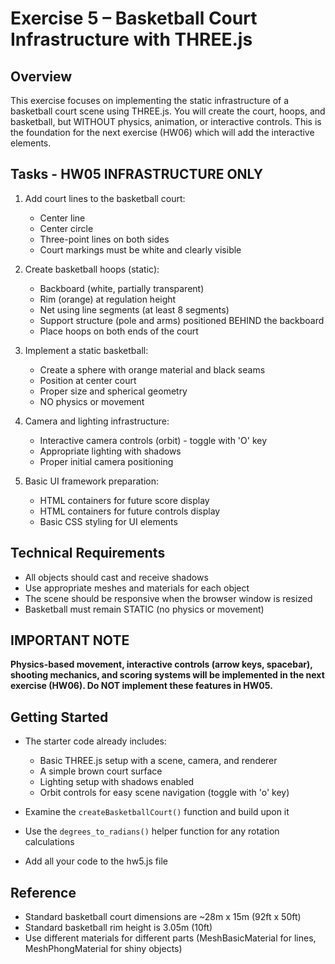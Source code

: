 # Exercise 5 – Basketball Court Infrastructure with THREE.js

## Overview
This exercise focuses on implementing the static infrastructure of a basketball court scene using THREE.js. You will create the court, hoops, and basketball, but WITHOUT physics, animation, or interactive controls. This is the foundation for the next exercise (HW06) which will add the interactive elements.

## Tasks - HW05 INFRASTRUCTURE ONLY
1. Add court lines to the basketball court:
   - Center line
   - Center circle  
   - Three-point lines on both sides
   - Court markings must be white and clearly visible

2. Create basketball hoops (static):
   - Backboard (white, partially transparent)
   - Rim (orange) at regulation height
   - Net using line segments (at least 8 segments)
   - Support structure (pole and arms) positioned BEHIND the backboard
   - Place hoops on both ends of the court

3. Implement a static basketball:
   - Create a sphere with orange material and black seams
   - Position at center court
   - Proper size and spherical geometry
   - NO physics or movement

4. Camera and lighting infrastructure:
   - Interactive camera controls (orbit) - toggle with 'O' key
   - Appropriate lighting with shadows
   - Proper initial camera positioning

5. Basic UI framework preparation:
   - HTML containers for future score display
   - HTML containers for future controls display  
   - Basic CSS styling for UI elements

## Technical Requirements
- All objects should cast and receive shadows
- Use appropriate meshes and materials for each object
- The scene should be responsive when the browser window is resized
- Basketball must remain STATIC (no physics or movement)

## IMPORTANT NOTE
**Physics-based movement, interactive controls (arrow keys, spacebar), shooting mechanics, and scoring systems will be implemented in the next exercise (HW06). Do NOT implement these features in HW05.**

## Getting Started
- The starter code already includes:
  - Basic THREE.js setup with a scene, camera, and renderer
  - A simple brown court surface
  - Lighting setup with shadows enabled
  - Orbit controls for easy scene navigation (toggle with 'o' key)
  
- Examine the `createBasketballCourt()` function and build upon it
- Use the `degrees_to_radians()` helper function for any rotation calculations
- Add all your code to the hw5.js file

## Reference
- Standard basketball court dimensions are ~28m x 15m (92ft x 50ft)
- Standard basketball rim height is 3.05m (10ft)
- Use different materials for different parts (MeshBasicMaterial for lines, MeshPhongMaterial for shiny objects)